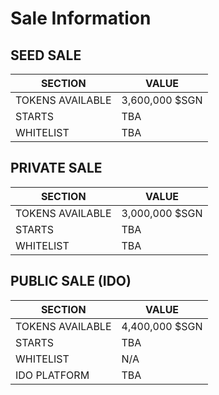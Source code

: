 # Sale Information

## SEED SALE

| SECTION          | VALUE          |
| ---------------- | -------------- |
| TOKENS AVAILABLE | 3,600,000 $SGN |
| STARTS           | TBA            |
| WHITELIST        | TBA            |

## PRIVATE SALE



| SECTION          | VALUE          |
| ---------------- | -------------- |
| TOKENS AVAILABLE | 3,000,000 $SGN |
| STARTS           | TBA            |
| WHITELIST        | TBA            |

## PUBLIC SALE (IDO)



| SECTION          | VALUE          |
| ---------------- | -------------- |
| TOKENS AVAILABLE | 4,400,000 $SGN |
| STARTS           | TBA            |
| WHITELIST        | N/A            |
| IDO PLATFORM     | TBA            |
